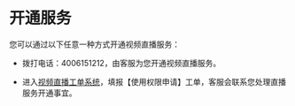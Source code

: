 # 开通服务

您可以通过以下任意一种方式开通视频直播服务：
- 拨打电话：4006151212，由客服为您开通视频直播服务。

- 进入[视频直播工单系统](https://uc.jdcloud.com/myorder/form?cateId=3&questionId=20)，填报【使用权限申请】工单，客服会联系您处理直播服务开通事宜。

